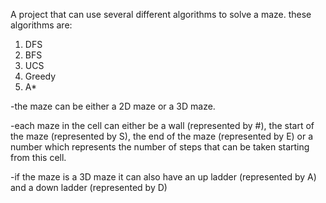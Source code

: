 A project that can use several different algorithms to solve a maze.
these algorithms are:
1. DFS
2. BFS
3. UCS
4. Greedy
5. A*

-the maze can be either a 2D maze or a 3D maze.

-each maze in the cell can either be a wall (represented by #), the start of the maze (represented by S), 
the end of the maze (represented by E) or a number which represents the number of steps that can be taken 
starting from this cell.

-if the maze is a 3D maze it can also have an up ladder (represented by A) and a down ladder (represented by D)
